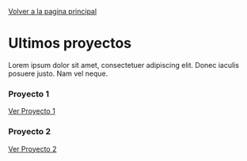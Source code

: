 <!DOCTYPE html>

<head>
<title>Mi Sitio</title>
</head>

<body>

<p><a href="../indice.html" title="Página principal de Mi Sitio">Volver a la pagina principal</a></p>

<h1>Ultimos proyectos</h1>
<p>Lorem ipsum dolor sit amet, consectetuer adipiscing elit. Donec iaculis posuere justo. Nam vel neque.</p>

<h3>Proyecto 1</h3>
<p><a href="../Documentos/Proyecto1.html" title="Roma 1">Ver Proyecto 1</a></p>

<h3>Proyecto 2</h3>
<p><a href="../Documentos/Proyecto2.html" title="Roma 2">Ver Proyecto 2</a></p>

</body>

</html>
